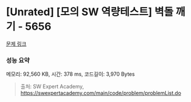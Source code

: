 # [Unrated] [모의 SW 역량테스트] 벽돌 깨기 - 5656 

[문제 링크](https://swexpertacademy.com/main/code/problem/problemDetail.do?contestProbId=AWXRQm6qfL0DFAUo) 

### 성능 요약

메모리: 92,560 KB, 시간: 378 ms, 코드길이: 3,970 Bytes



> 출처: SW Expert Academy, https://swexpertacademy.com/main/code/problem/problemList.do